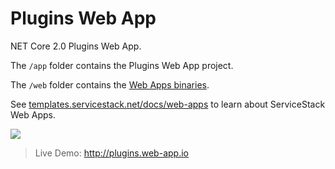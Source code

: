 # Plugins Web App

NET Core 2.0 Plugins Web App.

The `/app` folder contains the Plugins Web App project.

The `/web` folder contains the [Web Apps binaries](https://github.com/NetCoreWebApps/Web).

See [templates.servicestack.net/docs/web-apps](http://templates.servicestack.net/docs/web-apps) to learn about ServiceStack Web Apps.

[![](http://templates.servicestack.net/assets/img/screenshots/plugins.png)](http://plugins.web-app.io)

> Live Demo: http://plugins.web-app.io

